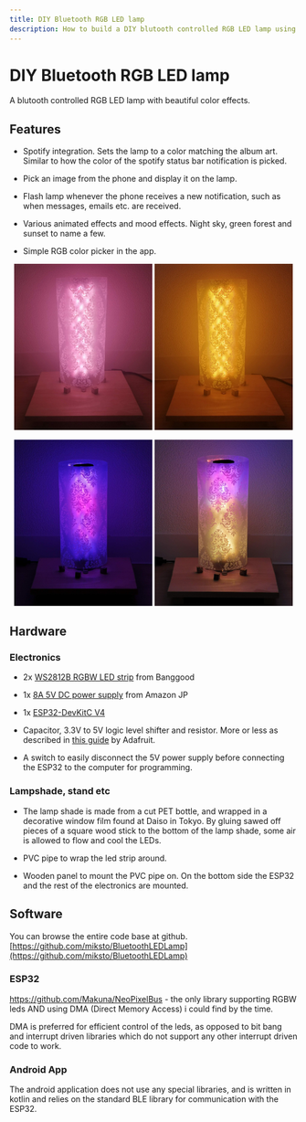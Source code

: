 ```yaml
---
title: DIY Bluetooth RGB LED lamp
description: How to build a DIY blutooth controlled RGB LED lamp using an ESP32 and an Android application.
---
```


# DIY Bluetooth RGB LED lamp

A blutooth controlled RGB LED lamp with beautiful color effects.

## Features

* Spotify integration. Sets the lamp to a color matching the album art. Similar to how the color of the spotify status bar notification is picked.

* Pick an image from the phone and display it on the lamp.

* Flash lamp whenever the phone receives a new notification, such as when messages, emails etc. are received.

* Various animated effects and mood effects. Night sky, green forest and sunset to name a few.

* Simple RGB color picker in the app.

<p align="middle">
<img src="pink.jpg" alt="magnet" width="48%">

<img src="orange.jpg" alt="magnet" width="48%">
</p>

<p align="middle">
<img src="purple_blue.jpg" alt="magnet" width="48%">

<img src="purple_orange.jpg" alt="magnet" width="48%">
</p>

## Hardware

### Electronics

* 2x [WS2812B RGBW LED strip](https://www.banggood.com/DC5V-1M-5M-WS2812B-RGBW-RGBWW-4-IN-1-Non-Waterproof-5-Pins-LED-Strip-Light-for-Home-Decor-p-1211177.html) from Banggood

* 1x [8A 5V DC power supply](https://www.amazon.co.jp/gp/product/B073VN5HHP) from Amazon JP

* 1x [ESP32-DevKitC V4](https://docs.espressif.com/projects/esp-idf/en/latest/hw-reference/get-started-devkitc.html)

* Capacitor, 3.3V to 5V logic level shifter and resistor. More or less as described in [this guide](https://learn.adafruit.com/neopixel-levelshifter) by Adafruit.

* A switch to easily disconnect the 5V power supply before connecting the ESP32 to the computer for programming.

### Lampshade, stand etc

* The lamp shade is made from a cut PET bottle, and wrapped in a decorative window film found at Daiso in Tokyo. By gluing sawed off pieces of a square wood stick to the bottom of the lamp shade, some air is allowed to flow and cool the LEDs.

* PVC pipe to wrap the led strip around.

* Wooden panel to mount the PVC pipe on. On the bottom side the ESP32 and the rest of the electronics are mounted.

## Software

You can browse the entire code base at github.
[https://github.com/miksto/BluetoothLEDLamp](https://github.com/miksto/BluetoothLEDLamp)

### ESP32

https://github.com/Makuna/NeoPixelBus - the only library supporting RGBW leds AND using DMA (Direct Memory Access) i could find by the time.

DMA is preferred for efficient control of the leds, as opposed to bit bang and interrupt driven libraries which do not support any other interrupt driven code to work.

### Android App

The android application does not use any special libraries, and is written in kotlin and relies on the standard BLE library for communication with the ESP32.



